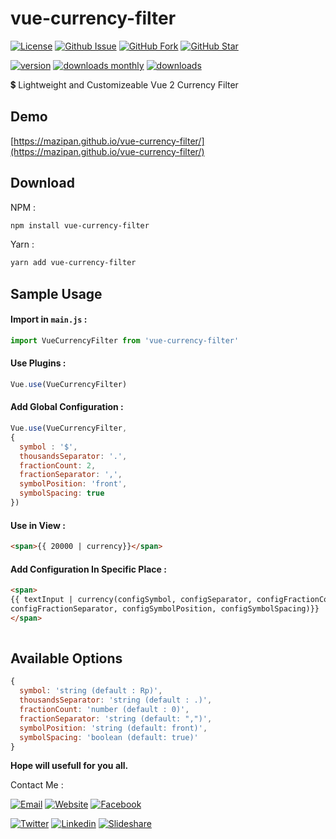# vue-currency-filter
[![License](https://img.shields.io/github/license/mazipan/vue-currency-filter.svg?maxAge=3600)](https://github.com/mazipan/vue-currency-filter) 
[![Github Issue](https://img.shields.io/github/issues/mazipan/vue-currency-filter.svg?maxAge=3600)](https://github.com/mazipan/vue-currency-filter/issues) 
[![GitHub Fork](https://img.shields.io/github/forks/mazipan/vue-currency-filter.svg?maxAge=3600)](https://github.com/mazipan/vue-currency-filter/network) 
[![GitHub Star](https://img.shields.io/github/stars/mazipan/vue-currency-filter.svg?maxAge=3600)](https://github.com/mazipan/vue-currency-filter/stargazers) 

[![version](https://img.shields.io/npm/v/vue-currency-filter.svg)](https://www.npmjs.com/package/vue-currency-filter)
[![downloads monthly](https://img.shields.io/npm/dm/vue-currency-filter.svg)](https://www.npmjs.com/package/vue-currency-filter) 
[![downloads](https://img.shields.io/npm/dt/vue-currency-filter.svg)](https://www.npmjs.com/package/vue-currency-filter) 

:heavy_dollar_sign: Lightweight and Customizeable Vue 2 Currency Filter

## Demo
[https://mazipan.github.io/vue-currency-filter/](https://mazipan.github.io/vue-currency-filter/)


## Download

NPM :
```bash
npm install vue-currency-filter
```

Yarn :
```bash
yarn add vue-currency-filter
```

## Sample Usage

#### Import in `main.js` :

```javascript
import VueCurrencyFilter from 'vue-currency-filter'
```

#### Use Plugins : 

```javascript
Vue.use(VueCurrencyFilter)
```

#### Add Global Configuration : 

```javascript
Vue.use(VueCurrencyFilter, 
{
  symbol : '$', 
  thousandsSeparator: '.',
  fractionCount: 2,
  fractionSeparator: ',',
  symbolPosition: 'front',
  symbolSpacing: true
})
```

#### Use in View :

```html
<span>{{ 20000 | currency}}</span>
```

#### Add Configuration In Specific Place :

```html
<span>
{{ textInput | currency(configSymbol, configSeparator, configFractionCount, 
configFractionSeparator, configSymbolPosition, configSymbolSpacing)}}
</span>
					
```

## Available Options

```javascript
{
  symbol: 'string (default : Rp)',
  thousandsSeparator: 'string (default : .)',
  fractionCount: 'number (default : 0)',
  fractionSeparator: 'string (default: ",")',
  symbolPosition: 'string (default: front)',
  symbolSpacing: 'boolean (default: true)'
}
```


**Hope will usefull for you all.**

Contact Me :

[![Email](https://img.shields.io/badge/mazipanneh-Email-yellow.svg?maxAge=3600)](mailto:mazipanneh@gmail.com) 
[![Website](https://img.shields.io/badge/mazipanneh-Blog-brightgreen.svg?maxAge=3600)](https://mazipanneh.com/blog/)
[![Facebook](https://img.shields.io/badge/mazipanneh-Facebook-blue.svg?maxAge=3600)](https://facebook.com/mazipanneh) 

[![Twitter](https://img.shields.io/badge/Maz_Ipan-Twitter-55acee.svg?maxAge=3600)](https://twitter.com/Maz_Ipan) 
[![Linkedin](https://img.shields.io/badge/irfanmaulanamazipan-Linkedin-0077b5.svg?maxAge=3600)](https://id.linkedin.com/in/irfanmaulanamazipan) 
[![Slideshare](https://img.shields.io/badge/IrfanMaulana21-Slideshare-0077b5.svg?maxAge=3600)](https://www.slideshare.net/IrfanMaulana21) 
